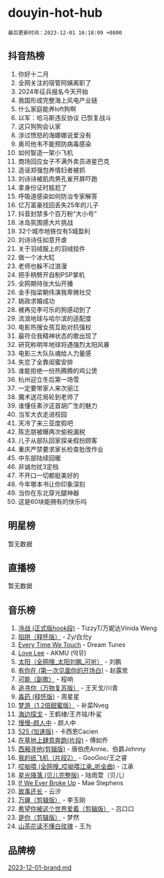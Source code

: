 # douyin-hot-hub

`最后更新时间：2023-12-01 16:18:09 +0800`

## 抖音热榜

1. 你好十二月
1. 全网关注的宿管阿姨离职了
1. 2024年征兵报名今天开始
1. 我国形成完整海上风电产业链
1. 什么家庭能养loft狗啊
1. 以军：哈马斯违反协议 已恢复战斗
1. 这只狗狗会认家
1. 涉过愤怒的海娜娜说爱没有
1. 奥司他韦不能预防病毒感染
1. 如何智造一架小飞机
1. 商场回应女子不满外卖员进星巴克
1. 造谣郑强包养情妇者被抓
1. 刘诗诗被肌肉男孔雀开屏吓跑
1. 拿身份证时尴尬了
1. 呼吸道感染如何防治专家解答
1. 亿万富豪找回丢失25年的儿子
1. 抖音封禁多个百万粉“大小号”
1. 冰岛氛围感大片挑战
1. 32个城市地铁仅有5城盈利
1. 刘诗诗任如意开虐
1. 关于羽绒服上的羽绒挂件
1. 做一个冰大缸
1. 老师也躲不过浪漫
1. 把手柄劈开自制PSP掌机
1. 全网期待张大仙开播
1. 金手指梁朝伟演我卑微社交
1. 姚政求婚成功
1. 被再见李可乐的狗感动到了
1. 流浪地球与哈尔滨的适配度
1. 电影热搜女孩互助对抗强权
1. 最符合我精神状态的歌出现了
1. 研究称明年地球将遇强烈太阳风暴
1. 电影三大队队魂给人力量感
1. 失恋了全靠闺蜜安排
1. 谁能拒绝一份热腾腾的鸡公煲
1. 杭州迎立冬后第一场雪
1. 一定要带家人来次丽江
1. 魔术送花局轮到老师了
1. 谁懂任素汐这首胡广生的魅力
1. 当军大衣走进校园
1. 天冷了来三亚度假吧
1. 陈志朋被曝两次偷税漏税
1. 儿子从部队回家探亲假扮顾客
1. 重庆严禁要求家长检查批改作业
1. 中东部陆续回暖
1. 非诚勿扰3定档
1. 不开口一切都挺美好的
1. 今年哪本书让你印象深刻
1. 当你在东北穿光腿神器
1. 这是60块能拥有的快乐吗

## 明星榜

暂无数据

## 直播榜

暂无数据

## 音乐榜

1. [冷战 (正式版hook段)](https://sf3-cdn-tos.douyinstatic.com/obj/tos-cn-ve-2774/oMuEoiBasWApEMVDgNiI8VAByNmwo5J0pyf8Yx) - TizzyT/万妮达Vinida Weng
1. [陷阱（释怀版）](https://sf6-cdn-tos.douyinstatic.com/obj/tos-cn-ve-2774/oE8C21LeZrzKLDFfQYgMzx4GAIHageG5IzayY7) - Zy/白允y
1. [Every Time We Touch](https://sf3-cdn-tos.douyinstatic.com/obj/tos-cn-ve-2774/ogN6lUKQeBBfEVhIOMikG1CcJjugxk1tztZyhP) - Dream Tunes
1. [Love Lee](https://sf3-cdn-tos.douyinstatic.com/obj/tos-cn-ve-2774/o05GbkJGbCBTdDnMtB0fwOYgkeZp23vrWQDQBS) - AKMU (악뮤)
1. [太阳（全网搜_太阳刘鹏_可听）](https://sf3-cdn-tos.douyinstatic.com/obj/tos-cn-ve-2774/ogWbyIQnlBFImVbeDocRdCIYtBHlbJXgfZMvgz) - 刘鹏
1. [有你在 (第一次见面你的开场白)](https://sf6-cdn-tos.douyinstatic.com/obj/tos-cn-ve-2774/oAthrQ3ClJBfI57uBoFEgNDYtNCZ0TSYQQfxQ0) - 赵露思
1. [可能（副歌）](https://sf6-cdn-tos.douyinstatic.com/obj/tos-cn-ve-2774/cde1731888894259b333569393c2fb51) - 程响
1. [追寻你（万物复苏版）](https://sf3-cdn-tos.douyinstatic.com/obj/tos-cn-ve-2774/oYeAZJsbjIDit9APmBg8u6uDUQnHmoCf3gbo74) - 王天戈/川青
1. [毒药 (释怀版)](https://sf6-cdn-tos.douyinstatic.com/obj/tos-cn-ve-2774/oYILMEAzspdZBIzy4frJNB8ZHPHWAhiwowd4Ad) - 周星星
1. [梦游（1.2倍甜蜜版）](https://sf3-cdn-tos.douyinstatic.com/obj/tos-cn-ve-2774/o4gyAUm8hwufoEABmwVIiQtHsFuGzAEEWtNMzo) - 补菜Nveg
1. [海边探戈](https://sf6-cdn-tos.douyinstatic.com/obj/tos-cn-ve-2774/os9gE0VQCGqt6VQkZDyBBYvfSDY0QFe3vVmubn) - 王鹤棣/王齐铭/朴鲨
1. [慢慢-颜人中](https://sf3-cdn-tos.douyinstatic.com/obj/tos-cn-ve-2774/ocjHNfBXdBxQNC8ZGAeoLMFTUgtBg8bkExunDC) - 颜人中
1. [525 (加速版)](https://sf3-cdn-tos.douyinstatic.com/obj/tos-cn-ve-2774/oIfKCtqfDyP8Vc9FpAPgWMyezT6LnDT1abRwGg) - 卡西恩Cacien
1. [在草地上肆意奔跑(片段)](https://sf6-cdn-tos.douyinstatic.com/obj/tos-cn-ve-2774/8831d494742f45dabdfa8adb8b817259) - 傅如乔
1. [西厢寻他(剪辑版)](https://sf3-cdn-tos.douyinstatic.com/obj/tos-cn-ve-2774/oUsAVfAQKlRNxEv5qxvIB8o5qmIWUcXbzJKJhw) - 唐伯虎Annie、伯爵Johnny
1. [我的纸飞机（片段2）](https://sf3-cdn-tos.douyinstatic.com/obj/tos-cn-ve-2774/oM2ZrKcg2CD5AeRB2gkeXOFB1IxAGJdZPazYHf) - GooGoo/王之睿
1. [哎呦喂 (全网搜_哎呦喂江承_听全曲)](https://sf6-cdn-tos.douyinstatic.com/obj/tos-cn-ve-2774/o0uEo63ECfIFdmwKF5HMzF1FCfItHEagDDeCAL) - 江承
1. [星光降落 (贝儿完整版)](https://sf3-cdn-tos.douyinstatic.com/obj/tos-cn-ve-2774/okwB9hAwyAtsFFkFBzAX1hOOfQuIoMNs0W2Mwr) - 陆雨萱（贝儿）
1. [If We Ever Broke Up](https://sf3-cdn-tos.douyinstatic.com/obj/tos-cn-ve-2774/o8onj5HDk0ImtBmO0URBfeyCDXQJMYkQ1gb8Zy) - Mae Stephens
1. [故事还长](https://sf6-cdn-tos.douyinstatic.com/obj/tos-cn-ve-2774/30a26758c8594f0ab81ac675c33ee2c5) - 云汐
1. [万疆（剪辑版）](https://sf3-cdn-tos.douyinstatic.com/obj/tos-cn-ve-2774/ooG7oVgFlDTelKCjCsTTobQvbdtj1BBQXnfZd8) - 李玉刚
1. [希望你被这个世界爱着（剪辑版）](https://sf3-cdn-tos.douyinstatic.com/obj/tos-cn-ve-2774/oo4H3BfEygN7l7bQaMBOZHCQ1eI4FqtED5skQ2) - 吕口口
1. [是你（剪辑版）](https://sf3-cdn-tos.douyinstatic.com/obj/tos-cn-ve-2774/46019dae783c4c969944217fe1cfafc4) - 梦然
1. [山茶花读不懂白玫瑰](https://sf6-cdn-tos.douyinstatic.com/obj/tos-cn-ve-2774/osfn8B7DktrRHEPJgPCfDbw7QDQEkwC16BxZg9) - 王为

## 品牌榜

[2023-12-01-brand.md](2023-12-01-brand.md)
